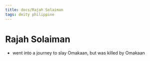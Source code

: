 ```yaml
---
title: docs/Rajah Solaiman
tags: deity philippine
---
```


# Rajah Solaiman
- went into a journey to slay Omakaan, but was killed by Omakaan